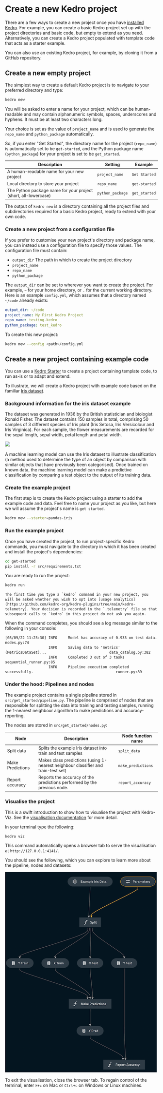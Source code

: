 # Create a new Kedro project

There are a few ways to create a new project once you have [installed Kedro](install.md). For example, you can create a basic Kedro project set up with the project directories and basic code, but empty to extend as you need. Alternatively, you can create a Kedro project populated with template code that acts as a starter example.

You can also use an existing Kedro project, for example, by cloning it from a GitHub repository.


## Create a new empty project

The simplest way to create a default Kedro project is to navigate to your preferred directory and type:

```bash
kedro new
```

You will be asked to enter a name for your project, which can be human-readable and may contain alphanumeric symbols, spaces, underscores and hyphens. It must be at least two characters long.

Your choice is set as the value of `project_name` and is used to generate the `repo_name` and `python_package` automatically.

So, if you enter "Get Started", the directory name for the project (`repo_name`) is automatically set to be `get-started`, and the Python package name (`python_package`) for your project is set to be `get_started`.

| Description                                                     | Setting          | Example       |
| --------------------------------------------------------------- | ---------------- | ------------- |
| A human-readable name for your new project                      | `project_name`   | `Get Started` |
| Local directory to store your project                           | `repo_name`      | `get-started` |
| The Python package name for your project (short, all-lowercase) | `python_package` | `get_started` |


The output of `kedro new` is a directory containing all the project files and subdirectories required for a basic Kedro project, ready to extend with your own code.

### Create a new project from a configuration file

If you prefer to customise your new project's directory and package name, you can instead use a configuration file to specify those values. The configuration file must contain:

-   `output_dir` The path in which to create the project directory
-   `project_name`
-   `repo_name`
-   `python_package`

The `output_dir` can be set to wherever you want to create the project. For example, `~` for your home directory, or `.` for the current working directory. Here is an example `config.yml`, which assumes that a directory named `~/code` already exists:

```yaml
output_dir: ~/code
project_name: My First Kedro Project
repo_name: testing-kedro
python_package: test_kedro
```

To create this new project:

```bash
kedro new --config <path>/config.yml
```

## Create a new project containing example code

You can use a [Kedro Starter](../kedro_project_setup/starters.md) to create a project containing template code, to run as-is or to adapt and extend.

To illustrate, we will create a Kedro project with example code based on the familiar [Iris dataset](https://www.kaggle.com/uciml/iris).

### Background information for the iris dataset example
The dataset was generated in 1936 by the British statistician and biologist Ronald Fisher. The dataset contains 150 samples in total, comprising 50 samples of 3 different species of Iris plant (Iris Setosa, Iris Versicolour and Iris Virginica). For each sample, the flower measurements are recorded for the sepal length, sepal width, petal length and petal width.

![](../meta/images/iris_measurements.png)

A machine learning model can use the Iris dataset to illustrate classification (a method used to determine the type of an object by comparison with similar objects that have previously been categorised). Once trained on known data, the machine learning model can make a predictive classification by comparing a test object to the output of its training data.

### Create the example project

The first step is to create the Kedro project using a starter to add the example code and data. Feel free to name your project as you like, but here we will assume the project's name is `get started`.

```bash
kedro new --starter=pandas-iris
```

### Run the example project

Once you have created the project, to run project-specific Kedro commands, you must navigate to the directory in which it has been created and install the project's dependencies:

```bash
cd get-started
pip install -r src/requirements.txt
```

You are ready to run the project:

```bash
kedro run
```

```{note}
The first time you type a `kedro` command in your new project, you will be asked whether you wish to opt into [usage analytics](https://github.com/kedro-org/kedro-plugins/tree/main/kedro-telemetry). Your decision is recorded in the `.telemetry` file so that subsequent calls to `kedro` in this project do not ask you again.
```

When the command completes, you should see a log message similar to the following in your console:

```
[08/09/22 11:23:30] INFO     Model has accuracy of 0.933 on test data.                                        nodes.py:74
                    INFO     Saving data to 'metrics' (MetricsDataSet)...                             data_catalog.py:382
                    INFO     Completed 3 out of 3 tasks                                           sequential_runner.py:85
                    INFO     Pipeline execution completed successfully.                                      runner.py:89
```

### Under the hood: Pipelines and nodes

The example project contains a single pipeline stored in `src/get_started/pipeline.py`. The pipeline is comprised of nodes that are responsible for splitting the data into training and testing samples, running the 1-nearest neighbour algorithm to make predictions and accuracy-reporting.

The nodes are stored in `src/get_started/nodes.py`:

| Node            | Description                                                                         | Node function name |
| --------------- | ----------------------------------------------------------------------------------- | ------------------ |
| Split data      | Splits the example Iris dataset into train and test samples                         | `split_data`       |
| Make Predictions| Makes class predictions (using 1-nearest neighbour classifier and train-test set)   | `make_predictions` |
| Report accuracy | Reports the accuracy of the predictions performed by the previous node.             | `report_accuracy`  |

### Visualise the project

This is a swift introduction to show how to visualise the project with Kedro-Viz. See the [visualisation documentation](../visualisation/kedro-viz_visualisation) for more detail.

In your terminal type the following:

```bash
kedro viz
```

This command automatically opens a browser tab to serve the visualisation at `http://127.0.0.1:4141/`.

You should see the following, which you can explore to learn more about the pipeline, nodes and datasets:

![](../meta/images/pipeline_visualisation.png)

To exit the visualisation, close the browser tab. To regain control of the terminal, enter `⌘+c` on Mac or `Ctrl+c` on Windows or Linux machines.

